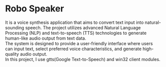 # Robo Speaker
It is a voice synthesis application that aims to convert text input into natural-sounding speech. The project utilizes advanced Natural Language Processing (NLP) and text-to-speech (TTS) technologies to generate human-like audio output from text data.
<br>
The system is designed to provide a user-friendly interface where users can input text, select preferred voice characteristics, and generate high-quality audio output.
<br>
In this project, I use gtts(Google Text-to-Speech) and win32 client modules.